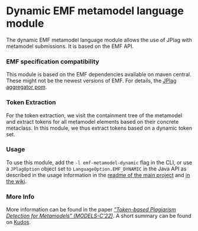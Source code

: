 # Dynamic EMF metamodel language module
The dynamic EMF metamodel language module allows the use of JPlag with metamodel submissions.
It is based on the EMF API.

### EMF specification compatibility
This module is based on the EMF dependencies available on maven central. These might not be the newest versions of EMF. For details, the [JPlag aggregator pom](https://github.com/jplag/JPlag/blob/263e85e544152cc8b0caa3399127debb7a458746/pom.xml#L84-L86).

### Token Extraction
For the token extraction, we visit the containment tree of the metamodel and extract tokens for all metamodel elements based on their concrete metaclass. In this module, we thus extract tokens based on a dynamic token set.

### Usage
To use this module, add the `-l emf-metamodel-dynamic` flag in the CLI, or use a `JPlagOption` object set to `LanguageOption.EMF_DYNAMIC` in the Java API as described in the usage information in the [readme of the main project](https://github.com/jplag/JPlag#usage) and [in the wiki](https://github.com/jplag/JPlag/wiki/1.-How-to-Use-JPlag).

### More Info
More information can be found in the paper [*"Token-based Plagiarism Detection for Metamodels" (MODELS-C'22)*](https://dl.acm.org/doi/10.1145/3550356.3556508).
A short summary can be found on [Kudos](https://www.growkudos.com/publications/10.1145%25252F3550356.3556508/reader).
